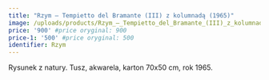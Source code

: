 ```yaml
---
title: "Rzym – Tempietto del Bramante (III) z kolumnadą (1965)"
image: /uploads/products/Rzym_–_Tempietto_del_Bramante_(III)_z_kolumnada_(1965).jpg
price: '900' #price oryginal: 900
price-1: '500' #price oryginal: 500
identifier: Rzym
---
```


Rysunek z natury. Tusz, akwarela, karton 70x50 cm, rok 1965.